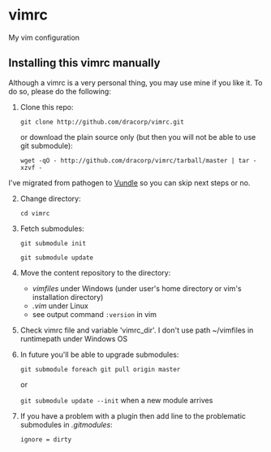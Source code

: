 vimrc
=====

My vim configuration

## Installing this vimrc manually

Although a vimrc is a very personal thing, you may use mine if you
like it.  To do so, please do the following:

1. Clone this repo:

    `git clone http://github.com/dracorp/vimrc.git`

    or download the plain source only (but then you will not be able to use git submodule):

    `wget -qO - http://github.com/dracorp/vimrc/tarball/master | tar -xzvf -`

I've migrated from pathogen to [Vundle](https://github.com/gmarik/Vundle.vim) so you can skip next steps or no.

2. Change directory:

    `cd vimrc`

3. Fetch submodules:

    `git submodule init`

    `git submodule update`

4. Move the content repository to the directory:

    * *vimfiles* under Windows (under user's home directory or vim's installation directory)
    * *.vim* under Linux
    * see output command `:version` in vim

5. Check vimrc file and variable 'vimrc_dir'. I don't use path ~/vimfiles in runtimepath under Windows OS

6. In future you'll be able to upgrade submodules:

    `git submodule foreach git pull origin master`

    or

    `git submodule update --init` when a new module arrives

7. If you have a problem with a plugin then add line to the problematic submodules in _.gitmodules_:

    `ignore = dirty`

